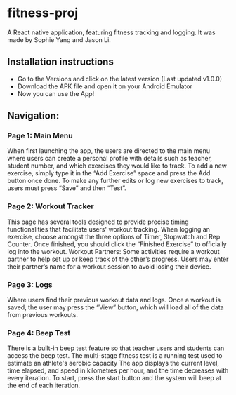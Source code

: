 # fitness-proj

A React native application, featuring fitness tracking and logging. It was made by Sophie Yang and Jason Li.

## Installation instructions 
- Go to the Versions and click on the latest version (Last updated v1.0.0)
- Download the APK file and open it on your Android Emulator
- Now you can use the App!

## Navigation:
### Page 1: Main Menu
When first launching the app, the users are  directed to the main menu where users can create a personal profile with details such as teacher, student number, and which exercises they would like to track. To add a new exercise, simply type it in the “Add Exercise” space and press the Add button once done. To make any further edits or log new exercises to track, users must press “Save” and then “Test”. 
### Page 2: Workout Tracker
This page has several tools designed to provide precise timing functionalities that facilitate users' workout tracking. When logging an exercise, choose amongst the three options of Timer, Stopwatch and Rep Counter. Once finished, you should click the “Finished Exercise” to officially log into the workout. 
Workout Partners: Some activities require a workout partner to help set up or keep track of the other’s progress. Users may enter their partner’s name for a workout session to avoid losing their device. 
### Page 3: Logs
Where users find their previous workout data and logs. Once a workout is saved, the user may press the “View” button, which will load all of the data from previous workouts.  
### Page 4: Beep Test
There is a built-in beep test feature so that teacher users and students can access the beep test. The multi-stage fitness test is a running test used to estimate an athlete's aerobic capacity
The app displays the current level, time elapsed, and speed in kilometres per hour, and the time decreases with every iteration. To start, press the start button and the system will beep at the end of each iteration.



